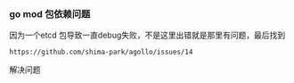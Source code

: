 ### go mod 包依赖问题
因为一个etcd 包导致一直debug失败，不是这里出错就是那里有问题，最后找到
```
https://github.com/shima-park/agollo/issues/14
```
解决问题